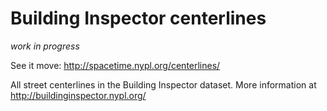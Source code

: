 # Building Inspector centerlines

_work in progress_

See it move: http://spacetime.nypl.org/centerlines/

All street centerlines in the Building Inspector dataset. More information at http://buildinginspector.nypl.org/
